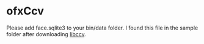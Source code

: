 # ofxCcv


Please add face.sqlite3 to your bin/data folder. I found this file in the sample folder after downloading [libccv](http://libccv.org/).